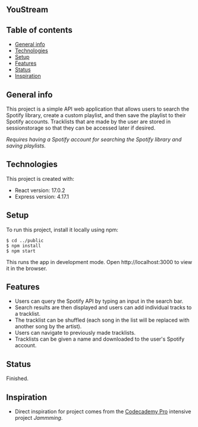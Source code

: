 ## YouStream

## Table of contents
* [General info](#general-info)
* [Technologies](#technologies)
* [Setup](#setup)
* [Features](#features)
* [Status](#status)
* [Inspiration](#inspiration)

## General info
This project is a simple API web application that allows users to search the Spotify library, create a custom playlist, and then save the playlist to their Spotify accounts. Tracklists that are made by the user are stored in sessionstorage so that they can be accessed later if desired.

*Requires having a Spotify account for searching the Spotify library and saving playlists.*

## Technologies
This project is created with:
* React version: 17.0.2
* Express version: 4.17.1
	
## Setup
To run this project, install it locally using npm:

```
$ cd ../public
$ npm install
$ npm start
```

This runs the app in development mode.
Open http://localhost:3000 to view it in the browser.

## Features
* Users can query the Spotify API by typing an input in the search bar.
* Search results are then displayed and users can add individual tracks to a tracklist.
* The tracklist can be shuffled (each song in the list will be replaced with another song by the artist).
* Users can navigate to previously made tracklists.
* Tracklists can be given a name and downloaded to the user's Spotify account.

## Status
Finished.

## Inspiration
* Direct inspiration for project comes from the [Codecademy Pro](https://pro.codecademy.com/) intensive project *Jammming*. 
